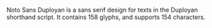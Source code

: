 Noto Sans Duployan is a sans serif design for texts in the Duployan shorthand script. It contains 158 glyphs, and supports 154 characters.